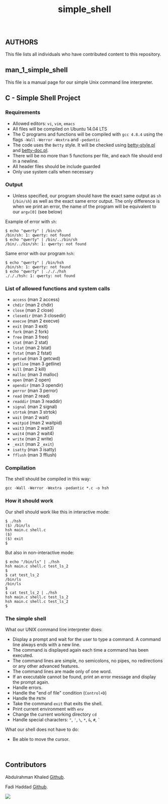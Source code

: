 # <p align='center'> simple_shell

<br>

## AUTHORS
This file lists all individuals who have contributed content to this repository.
## man_1_simple_shell
This file is a manual page for our simple Unix command line interpreter.
## C - Simple Shell Project
### Requirements
- Allowed editors: `vi`, `vim`, `emacs`
- All files will be compiled on Ubuntu 14.04 LTS
- The C programs and functions will be compiled with `gcc 4.8.4` using the flags `-Wall` `-Werror` `-Wextra` and `-pedantic`
- The code uses the `Betty` style. It will be checked using [betty-style.pl](https://github.com/holbertonschool/Betty/blob/master/betty-style.pl) and [betty-doc.pl](https://github.com/holbertonschool/Betty/blob/master/betty-doc.pl).
- There will be no more than 5 functions per file, and each file should end in a newline.
- All header files should be include guarded
- Only use system calls when necessary
### Output
- Unless specified, our program should have the exact same output as `sh` (`/bin/sh`) as well as the exact same error output. The only difference is when we print an error, the name of the program will be equivalent to our `argv[0]` (see below)

Example of error with `sh`:
```
$ echo "qwerty" | /bin/sh
/bin/sh: 1: qwerty: not found
$ echo "qwerty" | /bin/../bin/sh
/bin/../bin/sh: 1: qwerty: not found
```
Same error with our program `hsh`:
```
$ echo "qwerty" | /bin/hsh
/bin/sh: 1: qwerty: not found
$ echo "qwerty" | ./././hsh
./././hsh: 1: qwerty: not found
```
### List of allowed functions and system calls
- `access` (man 2 access)
- `chdir` (man 2 chdir)
- `close` (man 2 close)
- `closedir` (man 3 closedir)
- `execve` (man 2 execve)
- `exit` (man 3 exit)
- `fork` (man 2 fork)
- `free` (man 3 free)
- `stat` (man 2 stat)
- `lstat` (man 2 lstat)
- `fstat` (man 2 fstat)
- `getcwd` (man 3 getcwd)
- `getline` (man 3 getline)
- `kill` (man 2 kill)
- `malloc` (man 3 malloc)
- `open` (man 2 open)
- `opendir` (man 3 opendir)
- `perror` (man 3 perror)
- `read` (man 2 read)
- `readdir` (man 3 readdir)
- `signal` (man 2 signal)
- `strtok` (man 3 strtok)
- `wait` (man 2 wait)
- `waitpid` (man 2 waitpid)
- `wait3` (man 2 wait3)
- `wait4` (man 2 wait4)
- `write` (man 2 write)
- `_exit` (man 2 `_exit`)
- `isatty` (man 3 isatty)
- `fflush` (man 3 fflush)
### Compilation
The shell should be compiled in this way:
```
gcc -Wall -Werror -Wextra -pedantic *.c -o hsh
```
### How it should work
Our shell should work like this in interactive mode:
```
$ ./hsh
($) /bin/ls
hsh main.c shell.c
($)
($) exit
$
```
But also in non-interactive mode:
```
$ echo "/bin/ls" | ./hsh
hsh main.c shell.c test_ls_2
$
$ cat test_ls_2
/bin/ls
/bin/ls
$
$ cat test_ls_2 | ./hsh
hsh main.c shell.c test_ls_2
hsh main.c shell.c test_ls_2
$
```
### The simple shell
What our UNIX command line interpreter does:
- Display a prompt and wait for the user to type a command. A command line always ends with a new line.
- The command is displayed again each time a command has been executed.
- The command lines are simple, no semicolons, no pipes, no redirections or any other advanced features.
- The command lines are made only of one word.
- If an executable cannot be found, print an error message and display the prompt again.
- Handle errors.
- Handle the "end of file" condition (`Control+D`)
- Handle the `PATH`
- Take the command `exit` that exits the shell.
- Print current environment with `env`
- Change the current working directory `cd`
- Handle special characters: `"`, `'`, `\`, `*`, `&`, `#`, `` ` ``

What our shell does not have to do:
- Be able to move the cursor.


<br>


## Contributors

Abdulrahman Khaled [Github](https://github.com/Bebo-K-S).

Fadi Haddad [Github](https://github.com/fadirafik).

<a href = "https://github.com/Bebo-K-S/simple_shell/graphs/contributors">
   <img src = "https://contrib.rocks/image?repo=bebo-k-s/simple_shell"/>
 </a>